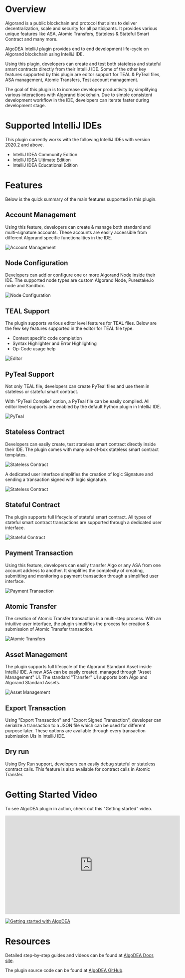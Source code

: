 # Overview

Algorand is a public blockchain and protocol that aims to deliver decentralization, scale and security for all participants. It provides various unique features like ASA, Atomic Transfers, Stateless &
Stateful Smart Contract and many more.

AlgoDEA IntelliJ plugin provides end to end development life-cycle on Algorand blockchain using IntelliJ IDE.

Using this plugin, developers can create and test both stateless and stateful smart contracts directly from their IntelliJ IDE. Some of the other key features supported by this plugin are editor support for TEAL & PyTeal files, ASA management, Atomic Transfers, Test account management.

The goal of this plugin is to increase developer productivity by simplifying various interactions with Algorand blockchain. Due to simple consistent development workflow in the IDE, developers can iterate faster during development stage.

# Supported IntelliJ IDEs

This plugin currently works with the following IntelliJ IDEs with version 2020.2 and above.

- IntelliJ IDEA Community Edition
- IntelliJ IDEA Ultimate Edition
- IntelliJ IDEA Educational Edition

# Features

Below is the quick summary of the main features supported in this plugin.

## Account Management

Using this feature, developers can create & manage both standard and multi-signature accounts. These accounts are easily accessible from different Algorand specific functionalities in the IDE.

![Account Management](images/account-mgmt.png)

## Node Configuration

Developers can add or configure one or more Algorand Node inside their IDE. The supported node types are custom Algorand Node, Purestake.io node and Sandbox.

![Node Configuration](images/node-config.png)

## TEAL Support 

The plugin supports various editor level features for TEAL files. 
Below are the few key features supported in the editor for TEAL file type.

- Context specific code completion
- Syntax Highlighter and Error Highlighting
- Op-Code usage help

![Editor](images/code-completion.png)

## PyTeal Support

Not only TEAL file, developers can create PyTeal files and use them in stateless or stateful smart contract. 

With "PyTeal Compile" option, a PyTeal file can be easily compiled. All editor level supports are enabled by the default Python plugin in IntelliJ IDE.

![PyTeal](images/pyteal.png)

## Stateless Contract

Developers can easily create, test stateless smart contract directly inside their IDE. The plugin comes with many out-of-box stateless smart contract
templates. 

![Stateless Contract](images/stateless.png)

A dedicated user interface simplifies the creation of logic Signature and sending a transaction signed with logic signature. 

![Stateless Contract](images/logicsig.png)

## Stateful Contract

The plugin supports full lifecycle of stateful smart contract. All types of stateful smart contract transactions are supported through a dedicated user interface. 

![Stateful Contract](images/stateful.png)

## Payment Transaction

Using this feature, developers can easily transfer Algo or any ASA from one account address to another. It simplifies the complexity of creating, submitting and monitoring a payment transaction through a simplified user
interface. 

![Payment Transaction](images/payment.png)

## Atomic Transfer 

The creation of Atomic Transfer transaction is a multi-step process. With an intuitive user interface, the plugin simplifies the process for creation & submission of Atomic Transfer transaction.

![Atomic Transfers](images/atomic-transfer.png)

## Asset Management

The plugin supports full lifecycle of the Algorand Standard Asset inside IntelliJ IDE. A new ASA can be easily created, managed through "Asset Management" UI. The standard "Transfer" UI supports both Algo and Algorand Standard Assets.

![Asset Management](images/asset-mgmt.png)

## Export Transaction

Using "Export Transaction" and "Export Signed Transaction", developer can serialize a transaction to a JSON file which can be used for different purpose later. These options are available through every transaction submission UIs in IntelliJ IDE.

## Dry run

Using Dry Run support, developers can easily debug stateful or stateless contract calls. This feature is also available for contract calls in Atomic Transfer.

# Getting Started Video

To see AlgoDEA plugin in action, check out this "Getting started" video.

<iframe width="560" height="315" src="https://www.youtube.com/watch?v=sah1z0BinW0" frameborder="0" allow="accelerometer; autoplay; encrypted-media; gyroscope; picture-in-picture" allowfullscreen>
</iframe> 

[![Getting started with AlgoDEA](https://img.youtube.com/vi/sah1z0BinW0/0.jpg)](https://www.youtube.com/watch?v=sah1z0BinW0)

# Resources

Detailed step-by-step guides and videos can be found at [AlgoDEA Docs site](https://algodea-docs.bloxbean.com/).

The plugin source code can be found at [AlgoDEA GitHub](https://github.com/bloxbean/algodea).


 
 

